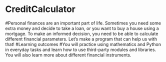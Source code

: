 # CreditCalculator
#Personal finances are an important part of life. Sometimes you need some extra money and decide to take a loan, or you want to buy a house using a mortgage. To make an informed decision, you need to be able to calculate different financial parameters. Let’s make a program that can help us with that!
#Learning outcomes
#You will practice using mathematics and Python in everyday tasks and learn how to use third-party modules and libraries. You will also learn more about different financial instruments.
